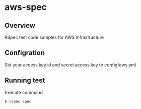 # aws-spec

## Overview
RSpec test code samples for AWS Infrastructure

## Configration
Set your access key id and secret access key to config/aws.yml

## Running test
Execute command

    $ rspec spec
